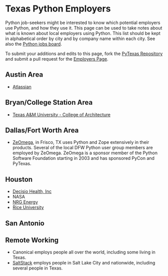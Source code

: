 # Texas Python Employers

Python job-seekers might be interested to know which potential employers use Python, and how they use it. This page can be used to take notes about what is known about local employers using Python. This list should be kept in alphabetical order by city and by company name within each city. See also the [Python jobs board](https://www.python.org/jobs/).

To submit your additions and edits to this page, fork the [PyTexas  Repository](https://github.com/pytexas/PyTexas2019) and submit a pull request for the [Employers Page](https://github.com/pytexas/PyTexas2019/blob/master/md/community/employers.md).

## Austin Area

- [Atlassian](http://www.atlassian.com/careers/)

## Bryan/College Station Area

- [Texas A&M University - College of Architecture](http://www.arch.tamu.edu/)

## Dallas/Fort Worth Area

- [ZeOmega](http://www.zeomega.com/), in Frisco, TX uses Python and Zope extensively in their products. Several of the local DFW Python user group members are employed by ZeOmega. ZeOmega is a sponsor member of the Python Software Foundation starting in 2003 and has sponsored PyCon and PyTexas.

## Houston

- [Decisio Health, Inc](http://decisiohealth.com)
- NASA
- [NRG Energy](http://www.nrg.com/)
- [Rice University](http://webservices.rice.edu/)

## San Antonio

## Remote Working

- Canonical employs people all over the world, including some living in Texas.
- [SaltStack](https://www.saltstack.com/) employs people in Salt Lake City and nationwide, including several people in Texas.
